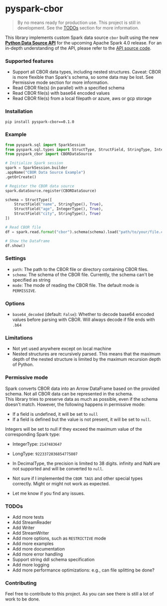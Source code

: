 # pyspark-cbor

> By no means ready for production use. This project is still in development. See the [TODOs](#todos) section for more information.

This library implements custom Spark data source `cbor` built using the new [**Python Data Source API**](https://issues.apache.org/jira/browse/SPARK-44076) for the upcoming Apache Spark 4.0 release.
For an in-depth understanding of the API, please refer to the [API source code](https://github.com/apache/spark/blob/master/python/pyspark/sql/datasource.py).

### Supported features
- Support all CBOR data types, including nested structures. Caveat: CBOR is more flexible than Spark's schema, so some data may be lost. See Permissive mode section for more information.
- Read CBOR file(s) (in parallel) with a specified schema
- Read CBOR file(s) with base64 encoded values
- Read CBOR file(s) from a local filepath or azure, aws or gcp storage 

### Installation
```bash
pip install pyspark-cbor==0.1.0
```

### Example

```python
from pyspark.sql import SparkSession
from pyspark.sql.types import StructType, StructField, StringType, IntegerType
from pyspark_cbor import CBORDataSource

# Initialize Spark session
spark = SparkSession.builder
.appName("CBOR Data Source Example")
.getOrCreate()

# Register the CBOR data source
spark.dataSource.register(CBORDataSource)

schema = StructType([
    StructField("name", StringType(), True),
    StructField("age", IntegerType(), True),
    StructField("city", StringType(), True)
])

# Read CBOR file
df = spark.read.format("cbor").schema(schema).load("path/to/your/file.cbor")

# Show the DataFrame
df.show()

```

### Settings 
- `path`: The path to the CBOR file or directory containing CBOR files.
- `schema`: The schema of the CBOR file. Currently, the schema can't be specified as string
- `mode`: The mode of reading the CBOR file. The default mode is `PERMISSIVE`. 

### Options
- `base64_decoded` (default: `False`): Whether to decode base64 encoded values before parsing with CBOR. Will always decode if file ends with `.b64`

### Limitations
- Not yet used anywhere except on local machine
- Nested structures are recursively parsed.
  This means that the maximum depth of the nested structure is limited by the maximum recursion depth of Python.

### Permissive mode
Spark converts CBOR data into an Arrow DataFrame based on the provided schema.
Not all CBOR data can be represented in the schema.  
This library tries to preserve data as much as possible, even if the schema doesn't match. 
However, the following happens in permissive mode:
- If a field is undefined, it will be set to `null`
- If a field is defined but the value is not present, it will be set to `null`.

Integers will be set to null if they exceed the maximum value of the corresponding Spark type:
   - IntegerType: `2147483647`
   - LongType: `9223372036854775807`

- In DecimalType, the precision is limited to 38 digits. infinity and NaN are not supported and will be converted to `null`.
- Not sure if I implemented the `CBOR TAGS` and other special types correctly. Might or might not work as expected. 

- Let me know if you find any issues.

### TODOs
- Add more tests
- Add StreamReader 
- Add Writer
- Add StreamWriter
- Add more options, such as `RESTRICTIVE` mode
- Add more examples
- Add more documentation
- Add more error handling
- Support string ddl schema specification
- Add more logging
- Add more performance optimizations: e.g., can file splitting be done?

### Contributing
Feel free to contribute to this project. As you can see there is still a lot of work to be done.